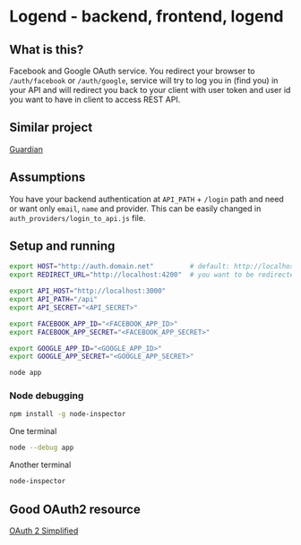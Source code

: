 # Logend - backend, frontend, logend

## What is this?

Facebook and Google OAuth service. You redirect your browser to `/auth/facebook`
or `/auth/google`, service will try to log you in (find you) in your API and
will redirect you back to your client with user token and user id you want to
have in client to access REST API.

## Similar project

[Guardian](https://github.com/Mashape/guardian)

## Assumptions

You have your backend authentication at `API_PATH` + `/login` path and need or want only
`email`, `name` and provider. This can be easily changed in `auth_providers/login_to_api.js` file.

## Setup and running

```bash
export HOST="http://auth.domain.net"         # default: http://localhost:4000
export REDIRECT_URL="http://localhost:4200"  # you want to be redirected back to your client app

export API_HOST="http://localhost:3000"
export API_PATH="/api"
export API_SECRET="<API_SECRET>"

export FACEBOOK_APP_ID="<FACEBOOK_APP_ID>"
export FACEBOOK_APP_SECRET="<FACEBOOK_APP_SECRET>"

export GOOGLE_APP_ID="<GOOGLE_APP_ID>"
export GOOGLE_APP_SECRET="<GOOGLE_APP_SECRET>"

node app
```

### Node debugging

```sh
npm install -g node-inspector
```

One terminal

```sh
node --debug app
```

Another terminal

```sh
node-inspector
```

## Good OAuth2 resource

[OAuth 2 Simplified](http://aaronparecki.com/articles/2012/07/29/1/oauth2-simplified)
